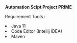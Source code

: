 <strong> Automation Scipt Project PRIME </strong>

Requirement Tools : 
<li> Java 11 </li>
<li> Code Editor (Intellij IDEA)</li>
<li> Maven </li>

